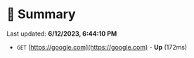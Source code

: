 # 📖 Summary
Last updated: **6/12/2023, 6:44:10 PM**

- `GET` [https://google.com](https://google.com) - **Up** (172ms)

